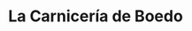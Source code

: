 ---
title: "La Carnicería de Boedo"
url: /ciudad-autonoma-de-buenos-aires/la-carniceria-de-boedo/
shop: carnicero
---